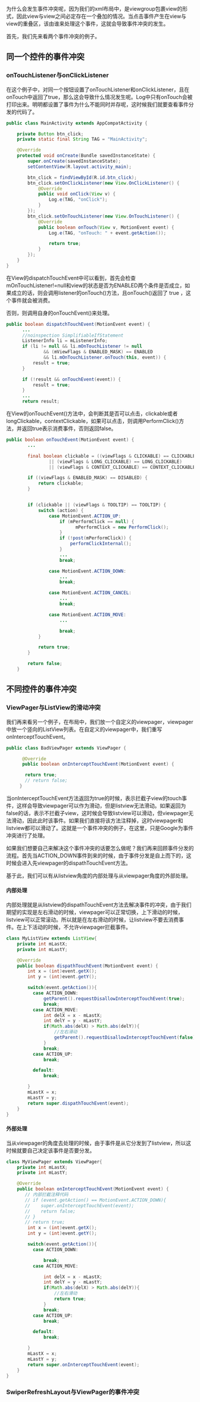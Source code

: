为什么会发生事件冲突呢，因为我们的xml布局中，是viewgroup包裹view的形式，因此view与view之间必定存在一个叠加的情况。当点击事件产生在view与view的重叠区，该由谁来处理这个事件，这就会导致事件冲突的发生。

首先，我们先来看两个事件冲突的例子。
## 同一个控件的事件冲突
### onTouchListener与onClickListener
在这个例子中，对同一个按钮设置了onTouchListener和onClickListener，且在onTouch中返回了true，那么这会导致什么情况发生呢。Log中只有onTouch会被打印出来。明明都设置了事件为什么不能同时并存呢，这时候我们就要查看事件分发的代码了。
```java
public class MainActivity extends AppCompatActivity {

    private Button btn_click;
    private static final String TAG = "MainActivity";

    @Override
    protected void onCreate(Bundle savedInstanceState) {
        super.onCreate(savedInstanceState);
        setContentView(R.layout.activity_main);

        btn_click = findViewById(R.id.btn_click);
        btn_click.setOnClickListener(new View.OnClickListener() {
            @Override
            public void onClick(View v) {
                Log.e(TAG, "onClick");
            }
        });
        btn_click.setOnTouchListener(new View.OnTouchListener() {
            @Override
            public boolean onTouch(View v, MotionEvent event) {
                Log.e(TAG, "onTouch: " + event.getAction());

                return true;
            }
        });
    }
}
```


在View的dispatchTouchEvent中可以看到，首先会检查mOnTouchListener!=null和view的状态是否为ENABLED两个条件是否成立，如果成立的话，则会调用listener的onTouch()方法，且onTouch()返回了 true ，这个事件就会被消费。

否则，则调用自身的onTouchEvent()来处理。

```java
public boolean dispatchTouchEvent(MotionEvent event) {
      ...
      //noinspection SimplifiableIfStatement
      ListenerInfo li = mListenerInfo;
      if (li != null && li.mOnTouchListener != null
              && (mViewFlags & ENABLED_MASK) == ENABLED
              && li.mOnTouchListener.onTouch(this, event)) {
          result = true;
      }

      if (!result && onTouchEvent(event)) {
          result = true;
      }
      ...
      return result;
```
在View的onTouchEvent()方法中，会判断其是否可以点击，clickable或者longClickable，contextClickable，如果可以点击，则调用PerformClick()方法，并返回true表示消费事件，否则返回false。
```java
public boolean onTouchEvent(MotionEvent event) {
        ...

        final boolean clickable = ((viewFlags & CLICKABLE) == CLICKABLE
                || (viewFlags & LONG_CLICKABLE) == LONG_CLICKABLE)
                || (viewFlags & CONTEXT_CLICKABLE) == CONTEXT_CLICKABLE;

        if ((viewFlags & ENABLED_MASK) == DISABLED) {
            return clickable;
        }


        if (clickable || (viewFlags & TOOLTIP) == TOOLTIP) {
            switch (action) {
                case MotionEvent.ACTION_UP:
                    if (mPerformClick == null) {
                          mPerformClick = new PerformClick();
                    }
                    if (!post(mPerformClick)) {
                        performClickInternal();
                    }
                    ...
                    break;

                case MotionEvent.ACTION_DOWN:
                    ...
                    break;

                case MotionEvent.ACTION_CANCEL:
                    ...
                    break;

                case MotionEvent.ACTION_MOVE:
                    ...

                    break;
            }

            return true;
        }

        return false;
    }
```

## 不同控件的事件冲突
### ViewPager与ListView的滑动冲突
我们再来看另一个例子，在布局中，我们放一个自定义的viewpager，viewpager中放一个竖向的ListView列表。在自定义的viewpager中，我们重写onInterceptTouchEvent。
```java
public class BadViewPager extends ViewPager {

      @Override
      public boolean onInterceptTouchEvent(MotionEvent event) {

       return true;
       // return false;
     }
```
当onInterceptTouchEvent方法返回为true的时候，表示拦截子view的touch事件，这样会导致viewpager可以作为滑动，但是listview无法滑动。如果返回为false的话，表示不拦截子view，这时候会导致listview可以滑动，但viewpager无法滑动，因此此时该事件。如果我们直接将该方法注释掉，这时viewpager和listview都可以滑动了。这就是一个事件冲突的例子，在这里，只是Google为事件冲突进行了处理。

如果我们想要自己来解决这个事件冲突的话要怎么做呢？我们再来回顾事件分发的流程。首先当ACTION_DOWN事件到来的时候，由于事件分发是自上而下的，这时候会进入先viewpager的dispathTouchEvent方法。

基于此，我们可以有从listview角度的内部处理与从viewpager角度的外部处理。

#### 内部处理

内部处理就是从listview的dispathTouchEvent方法去解决事件的冲突，由于我们期望的实现是左右滑动的时候，viewpager可以正常切换，上下滑动的时候，listview可以正常滚动。所以就是在左右滑动的时候，让listview不要去消费事件。在上下活动的时候，不允许viewpager拦截事件。
```java
class MyListView extends ListView{
    private int mLastX;
    private int mLastY;

    @Override
    public boolean dispathTouchEvent(MotionEvent event) {
        int x = (int)event.getX();
        int y = (int)event.getY();

        switch(event.getAction()){
          case ACTION_DOWN:
              getParent().requestDisallowInterceptTouchEvent(true);
              break;
          case ACTION_MOVE:
              int delX = x - mLastX;
              int delY = y - mLastY;
              if(Math.abs(delX) > Math.abs(delY)){
                  //左右滑动
                  getParent().requestDisallowInterceptTouchEvent(false);
              }
              break;
          case ACTION_UP:
              break;

          default:
              break;

        }
        mLastX = x;
        mLastY = y;
        return super.dispathTouchEvent(event);
    }
}

```

#### 外部处理
当从viewpager的角度去处理的时候，由于事件是从它分发到了listview，所以这时候就要自己决定该事件是否要分发。
```java
class MyViewPager extends ViewPager{
    private int mLastX;
    private int mLastY;

    @Override
    public boolean onInterceptTouchEvent(MotionEvent event) {
       // 内部拦截注释代码
       // if (event.getAction() == MotionEvent.ACTION_DOWN){
       //    super.onInterceptTouchEvent(event);
       //    return false;
       // }
       // return true;
        int x = (int)event.getX();
        int y = (int)event.getY();

        switch(event.getAction()){
          case ACTION_DOWN:

              break;
          case ACTION_MOVE:

              int delX = x - mLastX;
              int delY = y - mLastY;
              if(Math.abs(delX) > Math.abs(delY)){
                  //左右滑动
                  return true;
              }
              break;
          case ACTION_UP:
              break;

          default:
              break;

        }
        mLastX = x;
        mLastY = y;
        return super.onInterceptTouchEvent(event);
    }
}
```

### SwiperRefreshLayout与ViewPager的事件冲突
